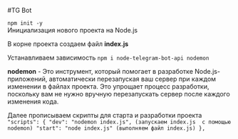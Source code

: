 #TG Bot 

`npm init -y`  
Инициализация нового проекта на Node.js  

В корне проекта создаем файл **index.js**

Устанавливаем зависимость `npm i node-telegram-bot-api nodemon`  
  
**nodemon** - Это инструмент, который помогает в разработке Node.js-приложений, автоматически перезапуская ваш сервер при каждом изменении в файлах проекта. Это упрощает процесс разработки, поскольку вам не нужно вручную перезапускать сервер после каждого изменения кода.  

Далее прописываем скрипты для старта и разработки проекта
`  "scripts": {
    "dev": "nodemon index.js", (запускаем index.js  с помощью nodemon)
    "start": "node index.js" (выполняем файл index.js)
  },`
